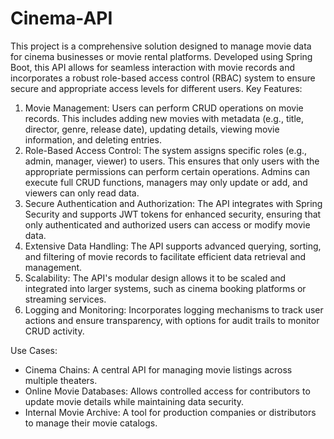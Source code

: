 # Cinema-API
This project is a comprehensive solution designed to manage movie data for cinema businesses or movie rental platforms. Developed using Spring Boot, this API allows for seamless interaction with movie records and incorporates a robust role-based access control (RBAC) system to ensure secure and appropriate access levels for different users.
Key Features:
1. Movie Management: Users can perform CRUD operations on movie records. This includes adding new movies with metadata (e.g., title, director, genre, release date), updating details, viewing movie information, and deleting entries.
2. Role-Based Access Control: The system assigns specific roles (e.g., admin, manager, viewer) to users. This ensures that only users with the appropriate permissions can perform certain operations. Admins can execute full CRUD functions, managers may only update or add, and viewers can only read data.
3. Secure Authentication and Authorization: The API integrates with Spring Security and supports JWT tokens  for enhanced security, ensuring that only authenticated and authorized users can access or modify movie data.
4. Extensive Data Handling: The API supports advanced querying, sorting, and filtering of movie records to facilitate efficient data retrieval and management.
5. Scalability: The API's modular design allows it to be scaled and integrated into larger systems, such as cinema booking platforms or streaming services.
6. Logging and Monitoring: Incorporates logging mechanisms to track user actions and ensure transparency, with options for audit trails to monitor CRUD activity.

Use Cases:
- Cinema Chains: A central API for managing movie listings across multiple theaters.
- Online Movie Databases: Allows controlled access for contributors to update movie details while maintaining data security.
- Internal Movie Archive: A tool for production companies or distributors to manage their movie catalogs.

